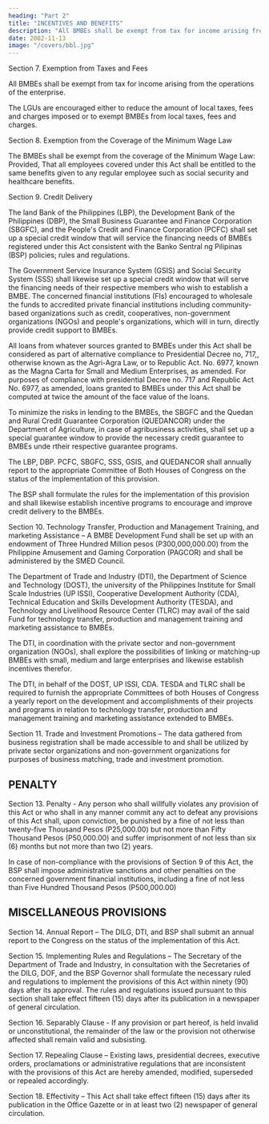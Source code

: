 ```yaml
---
heading: "Part 2"
title: "INCENTIVES AND BENEFITS"
description: "All BMBEs shall be exempt from tax for income arising from the operations of the enterprise"
date: 2002-11-13
image: "/covers/bbl.jpg"
---
```




Section 7. Exemption from Taxes and Fees

All BMBEs shall be exempt from tax for income arising from the operations of the enterprise.

The LGUs are encouraged either to reduce the amount of local taxes, fees and charges imposed or to exempt BMBEs from local taxes, fees and charges.

Section 8. Exemption from the Coverage of the Minimum Wage Law

The BMBEs shall be exempt from the coverage of the Minimum Wage Law: Provided, That all employees covered under this Act shall be entitled to the same benefits given to any regular employee such as social security and healthcare benefits.

Section 9. Credit Delivery

The land Bank of the Philippines (LBP), the Development Bank of the Philippines (DBP), the Small Business Guarantee and Finance Corporation (SBGFC), and the People's Credit and Finance Corporation (PCFC) shall set up a special credit window that will service the financing needs of BMBEs registered under this Act consistent with the Banko Sentral ng Pilipinas (BSP) policies; rules and regulations. 

The Government Service Insurance System (GSIS) and Social Security System (SSS) shall likewise set up a special credit window that will serve the financing needs of their respective members who wish to establish a BMBE. The concerned financial institutions (FIs) encouraged to wholesale the funds to accredited private financial institutions including community-based organizations such as credit, cooperatives, non-government organizations (NGOs) and people's organizations, which will in turn, directly provide credit support to BMBEs.

All loans from whatever sources granted to BMBEs under this Act shall be considered as part of alternative compliance to Presidential Decree no, 717,, otherwise known as the Agri-Agra Law, or to Republic Act. No. 6977, known as the Magna Carta for Small and Medium Enterprises, as amended. For purposes of compliance with presidential Decree no. 717 and Republic Act No. 6977, as amended, loans granted to BMBEs under this Act shall be computed at twice the amount of the face value of the loans.

To minimize the risks in lending to the BMBEs, the SBGFC and the Quedan and Rural Credit Guarantee Corporation (QUEDANCOR) under the Department of Agriculture, in case of agribusiness activities, shall set up a special guarantee window to provide the necessary credit guarantee to BMBEs unde rtheir respective guarantee programs.

The LBP, DBP. PCFC, SBGFC, SSS, GSIS, and QUEDANCOR shall annually report to the appropriate Committee of Both Houses of Congress on the status of the implementation of this provision.

The BSP shall formulate the rules for the implementation of this provision and shall likewise establish incentive programs to encourage and improve credit delivery to the BMBEs.

Section 10. Technology Transfer, Production and Management Training, and marketing Assistance – A BMBE Development Fund shall be set up with an endowment of Three Hundred Million pesos (P300,000,000.00) from the Philippine Amusement and Gaming Corporation (PAGCOR) and shall be administered by the SMED Council.

The Department of Trade and Industry (DTI), the Department of Science and Technology (DOST), the university of the Philippines Institute for Small Scale Industries (UP ISSI), Cooperative Development Authority (CDA), Technical Education and Skills Development Authority (TESDA), and Technology and Livelihood Resource Center (TLRC) may avail of the said Fund for technology transfer, production and management training and marketing assistance to BMBEs.

The DTI, in coordination with the private sector and non-government organization (NGOs), shall explore the possibilities of linking or matching-up BMBEs with small, medium and large enterprises and likewise establish incentives therefor.

The DTI, in behalf of the DOST, UP ISSI, CDA. TESDA and TLRC shall be required to furnish the appropriate Committees of both Houses of Congress a yearly report on the development and accomplishments of their projects and programs in relation to technology transfer, production and management training and marketing assistance extended to BMBEs.

Section 11. Trade and Investment Promotions – The data gathered from business registration shall be made accessible to and shall be utilized by private sector organizations and non-government organizations for purposes of business matching, trade and investment promotion.

<!-- INFORMATION DISSEMINATION

Section 12. Information Dissemination - The Philippine Information Agency (PIA), in accordance with the Department of Labor and Employment (DOLE), the DILG and the DTI, shall ensure the proper and adequate information dissemination of the contents and benefits of this Act to the general public especially to its intended beneficiaries specifically in the barangay level. -->


## PENALTY

Section 13. Penalty - Any person who shall willfully violates any provision of this Act or who shall in any manner commit any act to defeat any provisions of this Act shall, upon conviction, be punished by a fine of not less than twenty-five Thousand Pesos (P25,000.00) but not more than Fifty Thousand Pesos (P50,000.00) and suffer imprisonment of not less than six (6) months but not more than two (2) years.

In case of non-compliance with the provisions of Section 9 of this Act, the BSP shall impose administrative sanctions and other penalties on the concerned government financial institutions, including a fine of not less than Five Hundred Thousand Pesos (P500,000.00)


## MISCELLANEOUS PROVISIONS

Section 14. Annual Report – The DILG, DTI, and BSP shall submit an annual report to the Congress on the status of the implementation of this Act.

Section 15. Implementing Rules and Regulations – The Secretary of the Department of Trade and Industry, in consultation with the Secretaries of the DILG, DOF, and the BSP Governor shall formulate the necessary ruled and regulations to implement the provisions of this Act within ninety (90) days after its approval. The rules and regulations issued pursuant to this section shall take effect fifteen (15) days after its publication in a newspaper of general circulation.

Section 16. Separably Clause - If any provision or part hereof, is held invalid or unconstitutional, the remainder of the law or the provision not otherwise affected shall remain valid and subsisting.

Section 17. Repealing Clause – Existing laws, presidential decrees, executive orders, proclamations or administrative regulations that are inconsistent with the provisions of this Act are hereby amended, modified, superseded or repealed accordingly.

Section 18. Effectivity – This Act shall take effect fifteen (15) days after its publication in the Office Gazette or in at least two (2) newspaper of general circulation.

